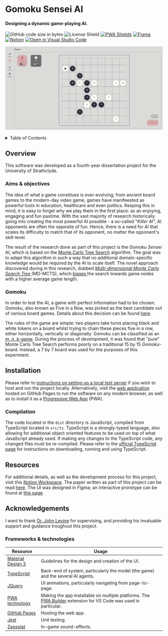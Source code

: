 # Gomoku Sensei AI
#### Designing a dynamic game-playing AI.

![GitHub code size in bytes](https://img.shields.io/github/languages/code-size/HaresMahmood/gomoku-sensei)
![License Shield](https://img.shields.io/github/license/HaresMahmood/gomoku-sensei)
[![PWA Shields](https://www.pwa-shields.com/1.0.0/series/classic/white/purple.svg)](https://haresmahmood.github.io/gomoku-sensei/)
[![Figma](https://badgen.net/badge/icon/Figma%20Prototype/orange?icon=https://upload.wikimedia.org/wikipedia/commons/3/33/Figma-logo.svg&label)](https://www.figma.com/proto/uhH23aRZvGQsOViY0bnnVP/Gomoku?node-id=64%3A19)
[![Notion](https://badgen.net/badge/icon/Notion%20Workspace/black?icon=https://cdn.worldvectorlogo.com/logos/notion-logo-1.svg&label)](https://opposite-brain-cb0.notion.site/CS408-1e5c4e3c9b0d4291b6a968855d9270e9)
[![Open in Visual Studio Code](https://open.vscode.dev/badges/open-in-vscode.svg)](https://open.vscode.dev/HaresMahmood/gomoku-sensei)

![Screenshot](./res/screenshot.png)

<details>
    <summary> Table of Contents </summary>
    <ol> 
        <li> <a href="#overview"> Overview </a> </li>
            <ol>
                <li> <a href="#aims--objectives"> Aims & objectives </a> </li>
                <li> <a href="#gomoku"> Gomoku </a> </li>
            </ol>
        <li> <a href="#installation"> Installation </a> </li>
            <ol>
                <li> <a href="#compilation"> Compilation </a> </li>
            </ol>
        <li> <a href="#resources"> Resources </a> </li>
        <li> <a href="#acknowledgements"> Acknowledgements </a> </li>
            <ol>
                <li> <a href="#frameworks--technologies"> Frameworks & technologies </a> </li>
            </ol>
    </ol>
</details>

## Overview
This software was developed as a fourth-year dissertation project for the University of Strathclyde.

### Aims & objectives

The idea of what a game constitues is ever-evolving; from ancient board games to the modern-day video game, games have manifeested as powerful tools in education, healthcare and even politics. Keeping this in mind, it is easy to forget why we play them in the first place: as an enjoying, engaging and fun pastime. With the vast majority of research historically going into creating the most powerful AI possible - a so-called "_Killer AI_", AI opponents are often the opposite of fun. Hence, there is a need for AI that scales its difficulty to match that of its opponent, no matter the opponent's skill-level.

The result of the research done as part of this project is the _Gomoku Sensei_ AI, which is based on the [Monte Carlo Tree Search](https://en.wikipedia.org/wiki/Monte_Carlo_tree_search) algorithm. The goal was to adapt this algorithm in such a way that no additional domain-specific knowledge would be required by the AI to scale itself. The novel approach discovered during in this research, dubbed _<ins> Multi-dimensional Monte Carlo Search Tree </ins>_ (MD-MCTS), which <ins> biases </ins> the search towards game nodes with a higher average game length.

### Gomoku

In order to test the AI, a game with perfect information had to be chosen. _Gomoku_, also known as Five in a Row, was picked as the best candidate out of various board games. Details about this decision can be found [here](https://opposite-brain-cb0.notion.site/Game-choice-735efe566bef40b08ebfc9a0d75389ff).

The rules of the game are simple: two players take turns placing black and white tokens on a board whilst trying to chain these pieces five in a row, either horizontally, vertically or diagonally. Gomoku can be classified as an [_m, n, k_-game](https://en.wikipedia.org/wiki/M,n,k-game). During the process of development, it was found that "pure" Monte Carlo Tree Search performs poorly on a traditional 15 by 15 _Gomoku_-board. Instead, a 7 by 7 board was used for the purposes of this experiment.

## Installation
Please refer to [instructions on setting up a local test server](https://developer.mozilla.org/en-US/docs/Learn/Common_questions/set_up_a_local_testing_server) if you wish to host and run the project locally. Alternatively, visit the [web application](https://haresmahmood.github.io/gomoku-sensei/) hosted on GitHub Pages to run the software on any modern browser, as well as to install it as a [Progressive Web App](https://web.dev/progressive-web-apps/) (PWA).

### Compilation
The code located in the `dist` directory is JavaScript, compiled from TypeScript located in `src/ts`. TypeScript is a strongly-typed language, also allowing for additional object oriented features to be used on top of what JavaScript already used. If making any changes to the TypeScript code, any changed files must be re-compiled. Please refer to the [official TypeScript page](https://www.typescriptlang.org/) for instructions on downloading, running and using TypeScript.

## Resources
For additional details, as well as the development process for this project, visit this [Notion Workspace](https://opposite-brain-cb0.notion.site/CS408-1e5c4e3c9b0d4291b6a968855d9270e9). The paper written as part of this project can be read [here](https://s3.us-west-2.amazonaws.com/secure.notion-static.com/61ec2c18-660e-46ec-8590-3e2e8ce3d316/progress_report.pdf?X-Amz-Algorithm=AWS4-HMAC-SHA256&X-Amz-Content-Sha256=UNSIGNED-PAYLOAD&X-Amz-Credential=AKIAT73L2G45EIPT3X45%2F20220222%2Fus-west-2%2Fs3%2Faws4_request&X-Amz-Date=20220222T001249Z&X-Amz-Expires=86400&X-Amz-Signature=0313cab7c63a706c3e7285a00cef6f1991de20f2b31157649f4a4721556398cd&X-Amz-SignedHeaders=host&response-content-disposition=filename%20%3D%22progress%2520report.pdf%22&x-id=GetObject). The UI was designed in Figma; an interactive prorotype can be found at [this page](https://www.figma.com/proto/uhH23aRZvGQsOViY0bnnVP/Gomoku?node-id=64%3A19).

## Acknowledgements
I want to thank [Dr. John Levine](https://www.strath.ac.uk/staff/levinejohndr/) for supervising, and providing his invaluable support and guidance troughout this project.

### Frameworks & technologies
| Resource                                                | Usage                                                                                                                                          |
|---------------------------------------------------------|--------------------------------------|
| [Material Design 3](https://m3.material.io/)            | Guidelines for the design and creation of the UI.                                                                                              |
| [TypeScript](https://www.typescriptlang.org/)           | Back-end of system, particularly the model (the game) and the several AI agents.                                                               |
| [JQuery](https://jquery.com/)                           | UI animations, particularly navigating from page-to-page.                                                                                      |
| [PWA technology](https://web.dev/progressive-web-apps/) | Making the app installable on multiple platforms. The [PWA Builder](https://www.pwabuilder.com/) extension for VS Code was used in particular. |
| [GitHub Pages](https://pages.github.com/)               | Hosting the web app.                                                                                                                           |
| [Jest](https://jestjs.io/)                              | Unit testing.                                                                                                                                  |
| [Zapsplat](https://www.zapsplat.com/)                   | In-game sound-effects.                                                                                                                          |
